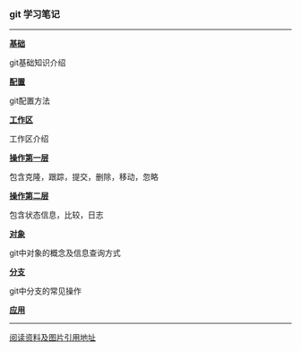 ### git 学习笔记

---

[**基础**](https://github.com/hwshang/doc.s/blob/master/git/git基础.md)

git基础知识介绍


[**配置**](https://github.com/hwshang/doc.s/blob/master/git/git配置.md)

git配置方法

[**工作区**](https://github.com/hwshang/doc.s/blob/master/git/git工作区.md)

工作区介绍

[**操作第一层**](https://github.com/hwshang/doc.s/blob/master/git/git操作第一层.md)

包含克隆，跟踪，提交，删除，移动，忽略

[**操作第二层**](https://github.com/hwshang/doc.s/blob/master/git/git操作第二层.md)

包含状态信息，比较，日志

[**对象**](https://github.com/hwshang/doc.s/blob/master/git/git对象.md)

git中对象的概念及信息查询方式

[**分支**](https://github.com/hwshang/doc.s/blob/master/git/git分支.md)

git中分支的常见操作

[**应用**](https://github.com/hwshang/doc.s/git/git基础.md)

---

[阅读资料及图片引用地址](http://git-scm.com/book/zh)
